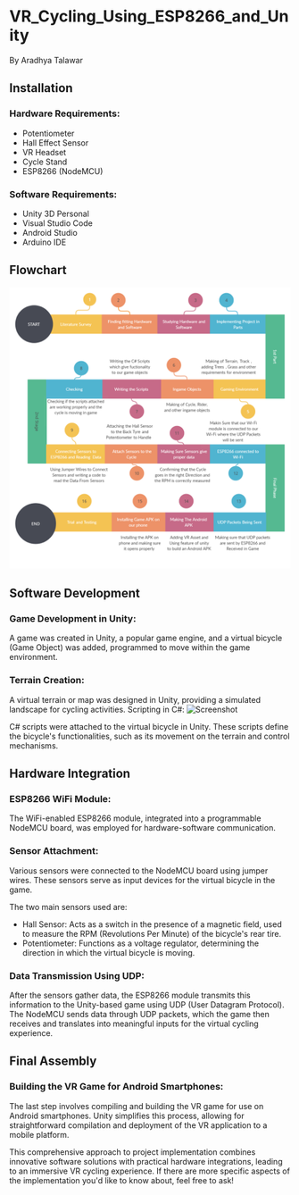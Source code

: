 # VR_Cycling_Using_ESP8266_and_Unity

By Aradhya Talawar

## Installation
### Hardware Requirements:
* Potentiometer
* Hall Effect Sensor
* VR Headset
* Cycle Stand
* ESP8266 (NodeMCU)

### Software Requirements:
* Unity 3D Personal
* Visual Studio Code
* Android Studio
* Arduino IDE

## Flowchart
![Screenshot](Img/start%20working.jpg)
## Software Development

### Game Development in Unity:

A game was created in Unity, a popular game engine, and a virtual bicycle (Game Object) was added, programmed to move within the game environment.

### Terrain Creation:

A virtual terrain or map was designed in Unity, providing a simulated landscape for cycling activities.
Scripting in C#:
![Screenshot](Img/Full.png)

C# scripts were attached to the virtual bicycle in Unity. These scripts define the bicycle's functionalities, such as its movement on the terrain and control mechanisms.

## Hardware Integration
### ESP8266 WiFi Module:

The WiFi-enabled ESP8266 module, integrated into a programmable NodeMCU board, was employed for hardware-software communication.

### Sensor Attachment:

Various sensors were connected to the NodeMCU board using jumper wires. These sensors serve as input devices for the virtual bicycle in the game.

The two main sensors used are:

* Hall Sensor: Acts as a switch in the presence of a magnetic field, used to measure the RPM (Revolutions Per Minute) of the bicycle's rear tire.
* Potentiometer: Functions as a voltage regulator, determining the direction in which the virtual bicycle is moving.

### Data Transmission Using UDP:

After the sensors gather data, the ESP8266 module transmits this information to the Unity-based game using UDP (User Datagram Protocol).
The NodeMCU sends data through UDP packets, which the game then receives and translates into meaningful inputs for the virtual cycling experience.

## Final Assembly

### Building the VR Game for Android Smartphones:
The last step involves compiling and building the VR game for use on Android smartphones. Unity simplifies this process, allowing for straightforward compilation and deployment of the VR application to a mobile platform.

This comprehensive approach to project implementation combines innovative software solutions with practical hardware integrations, leading to an immersive VR cycling experience. If there are more specific aspects of the implementation you'd like to know about, feel free to ask!
